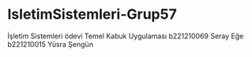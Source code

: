 # IsletimSistemleri-Grup57
İşletim Sistemleri ödevi
Temel Kabuk Uygulaması
b221210069 Seray Eğe
b221210015 Yüsra Şengün
